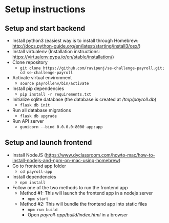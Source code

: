 # Setup instructions


## Setup and start backend
* Install python3 (easiest way is to install through Homebrew: http://docs.python-guide.org/en/latest/starting/install3/osx/)
* Install virtualenv (Installation instructions: https://virtualenv.pypa.io/en/stable/installation/)
* Clone repository
  * `git clone https://github.com/ravipunj/se-challenge-payroll.git; cd se-challenge-payroll`
* Activate virtual environment
  * `source payrollenv/bin/activate`
* Install pip dependencies
  * `pip install -r requirements.txt`
* Initialize sqlite database (the database is created at _/tmp/payroll.db_)
  * `flask db init`
* Run all database migrations
  * `flask db upgrade`
* Run API server
  * `gunicorn --bind 0.0.0.0:8000 app:app`

## Setup and launch frontend
* Install NodeJS (https://www.dyclassroom.com/howto-mac/how-to-install-nodejs-and-npm-on-mac-using-homebrew)
* Go to frontend app folder
  * `cd payroll-app`
* Install dependencies
  * `npm install`
* Follow one of the two methods to run the frontend app
  * Method #1: This will launch the frontend app in a nodejs server
    * `npm start`
  * Method #2: This will bundle the frontend app into static files
    * `npm run build`
    * Open _payroll-app/build/index.html_ in a browser 
  